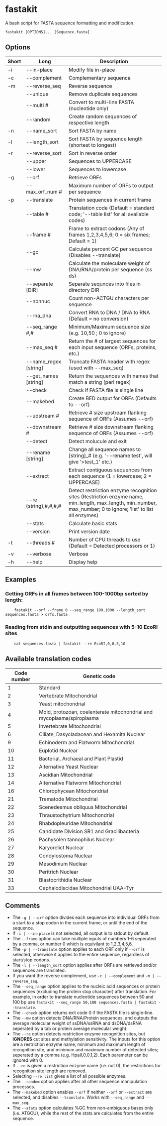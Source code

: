 # fastakit
A bash script for FASTA sequence formatting and modification.

```
fastakit [OPTIONS]... [Sequence.fasta]
```

## Options
| Short     | Long      | Description     |
| ------------- | ------------- | -------- |
| -i          | --in-place         | Modify file in-place  |
| -c           | --complement         | Complementary sequence  |
| -m           | --reverse_seq         | Reverse sequence  |
|           | --unique         | Remove duplicate sequences  |
|           | --multi #         | Convert to multi-line FASTA (nucleotide only)  |
|            | --random         | Create random sequences of respective length  |
| -n          | --name_sort         | Sort FASTA by name  |
| -l           | --length_sort         | Sort FASTA by sequence length (shortest to longest)  |
| -r           | --reverse_sort         | Sort in reverse order  |
|            | --upper         | Sequences to UPPERCASE  |
|            | --lower         | Sequences to lowercase  |
| -g           | --orf         | Retrieve ORFs  |
|            | --max_orf_num #         | Maximum number of ORFs to output per sequence  |
| -p           | --translate         | Protein sequences in current frame  |
|            | --table #        | Translation code (Default = standard code; '--table list' for all available codes)  |
|            | --frame #        | Frame to extract codons (Any of frames 1,2,3,4,5,6; 0 = six frames; Default = 1)  |
|            | --gc        | Calculate percent GC per sequence (Disables --translate)  |
|            | --mw        | Calculate the moleculare weight of DNA/RNA/protein per sequence (ss ds)  |
|            | --separate [DIR]        | Separate sequnces into files in directory DIR  |
|            | --nonnuc        | Count non-ACTGU characters per sequence  |
|            | --rna_dna        | Convert RNA to DNA / DNA to RNA (Default = no conversion)  |
|            | --seq_range #,#        | Minimum/Maximum sequence size (e.g. 10,50 ; 0 to ignore)  |
|            | --max_seq #        | Return the # of largest sequences for each input sequence (ORFs, proteins, etc.)  |
|            | --name_regex [string]        | Truncate FASTA header with regex (used with --max_seq)  |
|            | --get_names [string]        | Return the sequences with names that match a string (perl regex)  |
|            | --check        | Check if FASTA file is single line  |
|            | --makebed        | Create BED output for ORFs (Defaults to --orf)  |
|            | --upstream #        | Retrieve # size upstream flanking sequence of ORFs (Assumes --orf)  |
|            | --downstream #        | Retrieve # size downstream flanking sequence of ORFs (Assumes --orf)  |
|            | --detect        | Detect molucule and exit  |
|            | --rename [string]        | Change all sequence names to [string]_# (e.g. '--rename test', will give '>test_1' etc.)  |
|            | --extract        | Extract contiguous sequences from each sequence (1 = lowercase; 2 = UPPERCASE)  |
|            | --re {string},#,#,#,#        | Detect restriction enzyme recognition sites (Restriction enzyme name, min_length, max_length, min_number, max_number; 0 to ignore; 'list' to list all enzymes)  |
|            | --stats        | Calculate basic stats  |
|            | --version        | Print version date  |
| -t           | --threads #        | Number of CPU threads to use (Default = Detected processors or 1)  |
| -v           | --verbose       | Verbose  |
| -h           | --help       | Display help  |


## Examples

### Getting ORFs in all frames between 100-1000bp sorted by length:
```
	fastakit --orf --frame 0 --seq_range 100,1000 --length_sort sequences.fasta > orfs.fasta
```
### Reading from stdin and outputting sequences with 5-10 EcoRI sites
```
	cat sequences.fasta | fastakit --re EcoRI,0,0,5,10
```


## Available translation codes

| Code number     | Genetic code      |
| ------------- | ------------- |
| 1          |  Standard        |
| 2          |  Vertebrate Mitochondrial        |
| 3          |  Yeast mitochondrial        |
| 4          |  Mold, protozoan, coelenterate mitochondrial and mycoplasma/spiroplasma        |
| 5          |  Invertebrate Mitochondrial        |
| 6          |  Ciliate, Dasycladacean and Hexamita Nuclear        |
| 9          |  Echinoderm and Flatworm Mitochondrial        |
| 10          |  Euplotid Nuclear        |
| 11          |  Bacterial, Archaeal and Plant Plastid        |
| 12          |  Alternative Yeast Nuclear        |
| 13          |  Ascidian Mitochondrial        |
| 14          |  Alternative Flatworm Mitochondrial        |
| 16          |  Chlorophycean Mitochondrial        |
| 21          |  Trematode Mitochondrial        |
| 22          |  Scenedesmus obliquus Mitochondrial        |
| 23          |  Thraustochytrium Mitochondrial        |
| 24          |  Rhabdopleuridae Mitochondrial        |
| 25          |  Candidate Division SR1 and Gracilibacteria        |
| 26          |  Pachysolen tannophilus Nuclear        |
| 27          |  Karyorelict Nuclear        |
| 28          |  Condylostoma Nuclear        |
| 29          |  Mesodinium Nuclear        |
| 30          |  Peritrich Nuclear        |
| 31          |  Blastocrithidia Nuclear        |
| 33          |  Cephalodiscidae Mitochondrial UAA-Tyr        |

## Comments
- The `-g | --orf` option divides each sequence into individual ORFs from a start to a stop codon in the current frame, or until the end of the sequence.
- If `-i | --in-place` is not selected, all output is to stdout by default.
- The `--frame` option can take multiple inputs of numbers 1-6 seperated by a comma, or number 0 which is equivilant to 1,2,3,4,5,6.
- The `-p | --translate` option applies to each ORF only if `--orf` is selected, otherwise it applies to the entire sequence, regardless of start/stop codons.
- The `-l | --length_sort` option applies after ORFs are retrieved and/or sequences are translated.
- If you want the reverse complement, use `-c | --complement` and `-m | --reverse_seq`.
- The `--seq_range` option applies to the nucleic acid sequences or protein sequences (excluding the protein stop character) after translation. For example, in order to translate nucleotide sequences between 50 and 100 bp use `fastakit --seq_range 50,100 sequences.fasta | fastakit --translate`.
- The `--check` option returns exit code 0 if the FASTA file is single-line.
- The `--mw` option detects DNA/RNA/Protein sequences, and outputs the average molecular weight of ssDNA/ssRNA and dsDNA/dsRNA seperated by a tab or protein average molecular weight.
- The `--re` option detects restriction enzyme recognition sites, but **IGNORES** cut sites and methylation sensitivity. The inputs for this option are a restriction enzyme name, minimum and maximum length of recognition site, and minimum and maximum number of detected sites; seperated by a comma (e.g. HpaII,0,0,1,2). Each parameter can be ignored with 0.
- If `--re` is given a restriction enzyme name (i.e. not 0), the restrictions for recognition site length are removed.
- Selecting `--re list` gives a list of all possible enzymes.
- The `--random` option applies after all other sequence manipulation processes.
- The `--makebed` option enables `--orf` if neither `--orf` or `--extract` are selected, and disables `--translate`. Works with `--seq_range` and `--max_seq`.
- The `--stats` option calculates %GC from non-ambiguous bases only (i.e. ATGCU), while the rest of the stats are calculates from the entire sequence.

